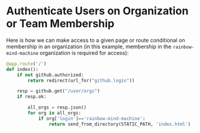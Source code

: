 # Authenticate Users on Organization or Team Membership

Here is how we can make access to a given page or route
conditional on membership in an organization (in this 
example, membership in the `rainbow-mind-machine` organization
is required for access):

```python
@app.route('/')
def index():
    if not github.authorized:
        return redirect(url_for("github.login"))

    resp = github.get("/user/orgs")
    if resp.ok:

        all_orgs = resp.json()
        for org in all_orgs:
            if org['login']=='rainbow-mind-machine':
                return send_from_directory(STATIC_PATH, 'index.html')
```


